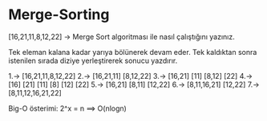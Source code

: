 # Merge-Sorting

[16,21,11,8,12,22] -> Merge Sort algoritması ile nasıl çalıştığını yazınız.

Tek eleman kalana kadar yarıya bölünerek devam eder. Tek kaldıktan sonra istenilen sırada diziye yerleştirerek sonucu yazdırır.

1.-> [16,21,11,8,12,22]
2.-> [16,21,11] [8,12,22]
3.-> [16,21] [11] [8,12] [22]
4.-> [16] [21] [11] [8] [12] [22]
5.-> [16,21] [8,11] [12,22]
6.-> [8,11,16,21] [12,22]
7.-> [8,11,12,16,21,22]

Big-O österimi: 2^x = n ==> O(nlogn)
